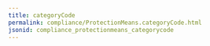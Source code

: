 ```yaml
---
title: categoryCode
permalink: compliance/ProtectionMeans.categoryCode.html
jsonid: compliance_protectionmeans_categorycode
---
```

